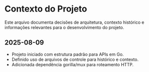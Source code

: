 # Contexto do Projeto

Este arquivo documenta decisões de arquitetura, contexto histórico e informações relevantes para o desenvolvimento do projeto.

## 2025-08-09
- Projeto iniciado com estrutura padrão para APIs em Go.
- Definido uso de arquivos de controle para histórico e contexto.
- Adicionada dependência gorilla/mux para roteamento HTTP.
